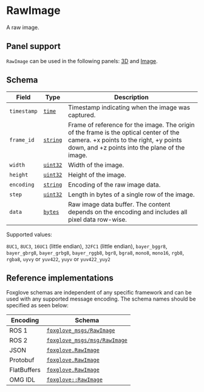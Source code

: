 # RawImage

A raw image.

## Panel support

<!--TODO: Link missing documentation when available-->

`RawImage` can be used in the following panels: [3D](../panels/3d-panel.md) and [Image](../panels/image-panel.md).

## Schema

| Field       | Type                                   | Description                                                                                                                                                                       |
| ----------- | -------------------------------------- | --------------------------------------------------------------------------------------------------------------------------------------------------------------------------------- |
| `timestamp` | [`time`](./built-in-types.md#time)     | Timestamp indicating when the image was captured.                                                                                                                                 |
| `frame_id`  | [`string`](./built-in-types.md#string) | Frame of reference for the image. The origin of the frame is the optical center of the camera. +x points to the right, +y points down, and +z points into the plane of the image. |
| `width`     | [`uint32`](./built-in-types.md#uint32) | Width of the image.                                                                                                                                                               |
| `height`    | [`uint32`](./built-in-types.md#uint32) | Height of the image.                                                                                                                                                              |
| `encoding`  | [`string`](./built-in-types.md#string) | Encoding of the raw image data.                                                                                                                                                   |
| `step`      | [`uint32`](./built-in-types.md#uint32) | Length in bytes of a single row of the image.                                                                                                                                     |
| `data`      | [`bytes`](./built-in-types.md#bytes)   | Raw image data buffer. The content depends on the encoding and includes all pixel data row-wise.                                                                                  |

Supported values:

`8UC1`, `8UC3`, `16UC1` (little endian), `32FC1` (little endian), `bayer_bggr8`, `bayer_gbrg8`, `bayer_grbg8`, `bayer_rggb8`, `bgr8`, `bgra8`, `mono8`, `mono16`, `rgb8`, `rgba8`, `uyvy` or `yuv422`, `yuyv` or `yuv422_yuy2`

## Reference implementations

Foxglove schemas are independent of any specific framework and can be used with any supported message encoding. The schema names should be specified as seen below:

| Encoding    | Schema                                                                                                          |
| ----------- | --------------------------------------------------------------------------------------------------------------- |
| ROS 1       | [`foxglove_msgs/RawImage`](https://github.com/foxglove/foxglove-sdk/blob/main/schemas/ros1/RawImage.msg)        |
| ROS 2       | [`foxglove_msgs/msg/RawImage`](https://github.com/foxglove/foxglove-sdk/blob/main/schemas/ros2/RawImage.msg)    |
| JSON        | [`foxglove.RawImage`](https://github.com/foxglove/foxglove-sdk/blob/main/schemas/jsonschema/RawImage.json)      |
| Protobuf    | [`foxglove.RawImage`](https://github.com/foxglove/foxglove-sdk/blob/main/schemas/proto/foxglove/RawImage.proto) |
| FlatBuffers | [`foxglove.RawImage`](https://github.com/foxglove/foxglove-sdk/blob/main/schemas/flatbuffer/RawImage.fbs)       |
| OMG IDL     | [`foxglove::RawImage`](https://github.com/foxglove/foxglove-sdk/blob/main/schemas/omgidl/foxglove/RawImage.idl) |
